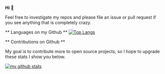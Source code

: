 **Hi** :wave:

Feel free to investigate my repos and please file an issue or pull request if
you see anything that is completely crazy.

** Languages on my Github **
[![Top Langs](https://github-readme-stats.vercel.app/api/top-langs/?username=ricardicus)](https://github.com/anuraghazra/github-readme-stats&theme=dark)


** Contributions on Github **

My goal is to contribute more to open source projects, so I hope to upgrade these stats I show you below.

[![my github stats](https://github-readme-stats.vercel.app/api?username=ricardicus)](https://github.com/anuraghazra/github-readme-stats&theme=dark)
